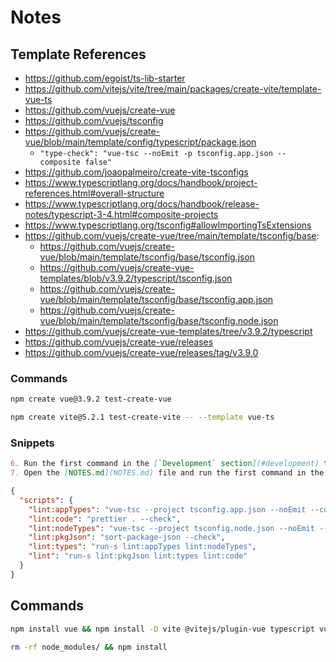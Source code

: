 # Notes

## Template References

- https://github.com/egoist/ts-lib-starter
- https://github.com/vitejs/vite/tree/main/packages/create-vite/template-vue-ts
- https://github.com/vuejs/create-vue
- https://github.com/vuejs/tsconfig
- https://github.com/vuejs/create-vue/blob/main/template/config/typescript/package.json
  - `"type-check": "vue-tsc --noEmit -p tsconfig.app.json --composite false"`
- https://github.com/joaopalmeiro/create-vite-tsconfigs
- https://www.typescriptlang.org/docs/handbook/project-references.html#overall-structure
- https://www.typescriptlang.org/docs/handbook/release-notes/typescript-3-4.html#composite-projects
- https://www.typescriptlang.org/tsconfig#allowImportingTsExtensions
- https://github.com/vuejs/create-vue/tree/main/template/tsconfig/base:
  - https://github.com/vuejs/create-vue/blob/main/template/tsconfig/base/tsconfig.json
  - https://github.com/vuejs/create-vue-templates/blob/v3.9.2/typescript/tsconfig.json
  - https://github.com/vuejs/create-vue/blob/main/template/tsconfig/base/tsconfig.app.json
  - https://github.com/vuejs/create-vue/blob/main/template/tsconfig/base/tsconfig.node.json
- https://github.com/vuejs/create-vue-templates/tree/v3.9.2/typescript
- https://github.com/vuejs/create-vue/releases
- https://github.com/vuejs/create-vue/releases/tag/v3.9.0

### Commands

```bash
npm create vue@3.9.2 test-create-vue
```

```bash
npm create vite@5.2.1 test-create-vite -- --template vue-ts
```

### Snippets

```markdown
6. Run the first command in the [`Development` section](#development) to install [Node.js](https://nodejs.org/en).
7. Open the [NOTES.md](NOTES.md) file and run the first command in the [`Commands` section](NOTES.md#commands) to install the base packages.
```

```json
{
  "scripts": {
    "lint:appTypes": "vue-tsc --project tsconfig.app.json --noEmit --composite false",
    "lint:code": "prettier . --check",
    "lint:nodeTypes": "vue-tsc --project tsconfig.node.json --noEmit --composite false",
    "lint:pkgJson": "sort-package-json --check",
    "lint:types": "run-s lint:appTypes lint:nodeTypes",
    "lint": "run-s lint:pkgJson lint:types lint:code"
  }
}
```

## Commands

```bash
npm install vue && npm install -D vite @vitejs/plugin-vue typescript vue-tsc create-vite-tsconfigs sort-package-json npm-run-all2 prettier
```

```bash
rm -rf node_modules/ && npm install
```
